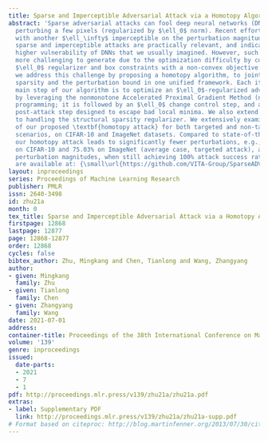 ```yaml
---
title: Sparse and Imperceptible Adversarial Attack via a Homotopy Algorithm
abstract: 'Sparse adversarial attacks can fool deep neural networks (DNNs) by only
  perturbing a few pixels (regularized by $\ell_0$ norm). Recent efforts combine it
  with another $\ell_\infty$ imperceptible on the perturbation magnitudes. The resultant
  sparse and imperceptible attacks are practically relevant, and indicate an even
  higher vulnerability of DNNs that we usually imagined. However, such attacks are
  more challenging to generate due to the optimization difficulty by coupling the
  $\ell_0$ regularizer and box constraints with a non-convex objective. In this paper,
  we address this challenge by proposing a homotopy algorithm, to jointly tackle the
  sparsity and the perturbation bound in one unified framework. Each iteration, the
  main step of our algorithm is to optimize an $\ell_0$-regularized adversarial loss,
  by leveraging the nonmonotone Accelerated Proximal Gradient Method (nmAPG) for nonconvex
  programming; it is followed by an $\ell_0$ change control step, and an optional
  post-attack step designed to escape bad local minima. We also extend the algorithm
  to handling the structural sparsity regularizer. We extensively examine the effectiveness
  of our proposed \textbf{homotopy attack} for both targeted and non-targeted attack
  scenarios, on CIFAR-10 and ImageNet datasets. Compared to state-of-the-art methods,
  our homotopy attack leads to significantly fewer perturbations, e.g., reducing 42.91%
  on CIFAR-10 and 75.03% on ImageNet (average case, targeted attack), at similar maximal
  perturbation magnitudes, when still achieving 100% attack success rates. Our codes
  are available at: {\small\url{https://github.com/VITA-Group/SparseADV_Homotopy}}.'
layout: inproceedings
series: Proceedings of Machine Learning Research
publisher: PMLR
issn: 2640-3498
id: zhu21a
month: 0
tex_title: Sparse and Imperceptible Adversarial Attack via a Homotopy Algorithm
firstpage: 12868
lastpage: 12877
page: 12868-12877
order: 12868
cycles: false
bibtex_author: Zhu, Mingkang and Chen, Tianlong and Wang, Zhangyang
author:
- given: Mingkang
  family: Zhu
- given: Tianlong
  family: Chen
- given: Zhangyang
  family: Wang
date: 2021-07-01
address:
container-title: Proceedings of the 38th International Conference on Machine Learning
volume: '139'
genre: inproceedings
issued:
  date-parts:
  - 2021
  - 7
  - 1
pdf: http://proceedings.mlr.press/v139/zhu21a/zhu21a.pdf
extras:
- label: Supplementary PDF
  link: http://proceedings.mlr.press/v139/zhu21a/zhu21a-supp.pdf
# Format based on citeproc: http://blog.martinfenner.org/2013/07/30/citeproc-yaml-for-bibliographies/
---
```

